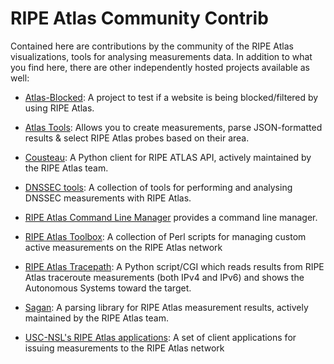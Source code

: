 # RIPE Atlas Community Contrib

Contained here are contributions by the community of the RIPE Atlas
visualizations, tools for analysing measurements data.  In addition to what you
find here, there are other independently hosted projects available as well:

* [Atlas-Blocked](https://github.com/b4ldr/atlas-blocked): A project to test if
  a website is being blocked/filtered by using RIPE Atlas.

* [Atlas Tools](https://github.com/NullHypothesis/atlas_tools): Allows
  you to create measurements, parse JSON-formatted results & select RIPE Atlas
  probes based on their area.

* [Cousteau](https://github.com/RIPE-NCC/ripe-atlas-cousteau): A Python client
  for RIPE ATLAS API, actively maintained by the RIPE Atlas team.

* [DNSSEC tools](https://github.com/ncanceill/atlas-dnssec): A collection of
  tools for performing and analysing DNSSEC measurements with RIPE Atlas.

* [RIPE Atlas Command Line Manager](https://github.com/astrikos/ripe-atlas-cmdline)
  provides a command line manager.

* [RIPE Atlas Toolbox](https://github.com/pierdom/atlas-toolbox): A collection of
  Perl scripts for managing custom active measurements on the RIPE Atlas network

* [RIPE Atlas Tracepath](https://github.com/pierky/ripeatlastracepath): A Python
  script/CGI which reads results from RIPE Atlas traceroute measurements (both
  IPv4 and IPv6) and shows the Autonomous Systems toward the target.

* [Sagan](https://github.com/RIPE-NCC/ripe.atlas.sagan): A parsing library for
  RIPE Atlas measurement results, actively maintained by the RIPE Atlas team.

* [USC-NSL's RIPE Atlas applications](https://github.com/USC-NSL/ripe-atlas): A
  set of client applications for issuing measurements to the RIPE Atlas network
